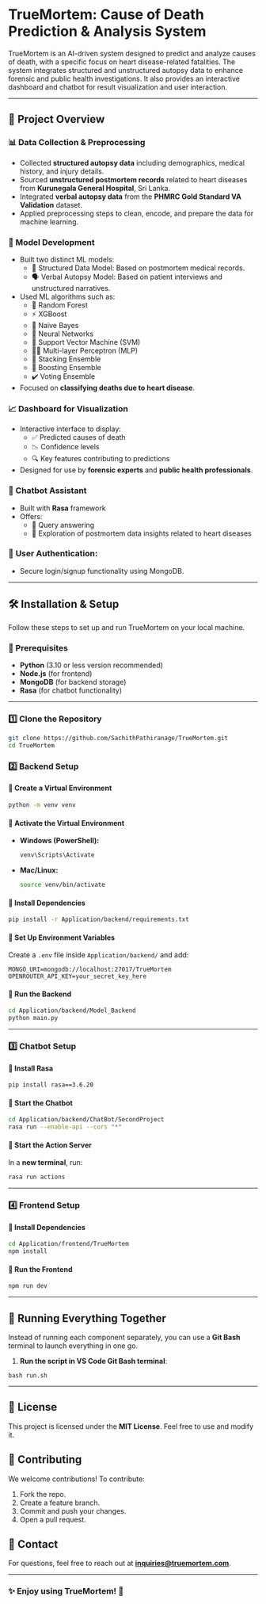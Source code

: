 # **TrueMortem: Cause of Death Prediction & Analysis System**  

TrueMortem is an AI-driven system designed to predict and analyze causes of death, with a specific focus on heart disease-related fatalities. The system integrates structured and unstructured autopsy data to enhance forensic and public health investigations. It also provides an interactive dashboard and chatbot for result visualization and user interaction.

---

## 🧠 Project Overview

### 📊 Data Collection & Preprocessing
- Collected **structured autopsy data** including demographics, medical history, and injury details.
- Sourced **unstructured postmortem records** related to heart diseases from **Kurunegala General Hospital**, Sri Lanka.
- Integrated **verbal autopsy data** from the **PHMRC Gold Standard VA Validation** dataset.
- Applied preprocessing steps to clean, encode, and prepare the data for machine learning.

### 🤖 Model Development
- Built two distinct ML models:
  - 🧬 Structured Data Model: Based on postmortem medical records.
  - 🗣️ Verbal Autopsy Model: Based on patient interviews and unstructured narratives.
- Used ML algorithms such as:
  - 🌲 Random Forest
  - ⚡ XGBoost
  - 🧮 Naive Bayes
  - 🧠 Neural Networks
  - 🧳 Support Vector Machine (SVM)
  - 🏋️‍♂️ Multi-layer Perceptron (MLP)
  - 🔀 Stacking Ensemble
  - 🔼 Boosting Ensemble
  - ✔️ Voting Ensemble
- Focused on **classifying deaths due to heart disease**.

### 📈 Dashboard for Visualization
- Interactive interface to display:
  - ✅ Predicted causes of death
  - 📉 Confidence levels
  - 🔍 Key features contributing to predictions
- Designed for use by **forensic experts** and **public health professionals**.

### 💬 Chatbot Assistant
- Built with **Rasa** framework
- Offers:
  - 🤔 Query answering
  - 🧪 Exploration of postmortem data insights related to heart diseases

### 🔐 **User Authentication**: 
- Secure login/signup functionality using MongoDB.

---

## **🛠️ Installation & Setup**
Follow these steps to set up and run TrueMortem on your local machine.

### **📌 Prerequisites**
- **Python** (3.10 or less version recommended)
- **Node.js** (for frontend)
- **MongoDB** (for backend storage)
- **Rasa** (for chatbot functionality)

---

### **1️⃣ Clone the Repository**
```bash
git clone https://github.com/SachithPathiranage/TrueMortem.git
cd TrueMortem
```

### **2️⃣ Backend Setup**
#### **🔹 Create a Virtual Environment**
```bash
python -m venv venv
```
#### **🔹 Activate the Virtual Environment**
- **Windows (PowerShell):**
  ```powershell
  venv\Scripts\Activate
  ```
- **Mac/Linux:**
  ```bash
  source venv/bin/activate
  ```

#### **🔹 Install Dependencies**
```bash
pip install -r Application/backend/requirements.txt
```

#### **🔹 Set Up Environment Variables**
Create a `.env` file inside `Application/backend/` and add:
```
MONGO_URI=mongodb://localhost:27017/TrueMortem
OPENROUTER_API_KEY=your_secret_key_here
```

#### **🔹 Run the Backend**
```bash
cd Application/backend/Model_Backend
python main.py
```

---

### **3️⃣ Chatbot Setup**
#### **🔹 Install Rasa**
```bash
pip install rasa==3.6.20
```
#### **🔹 Start the Chatbot**
```bash
cd Application/backend/ChatBot/SecondProject
rasa run --enable-api --cors "*"
```
#### **🔹 Start the Action Server**
In a **new terminal**, run:
```bash
rasa run actions
```

---

### **4️⃣ Frontend Setup**
#### **🔹 Install Dependencies**
```bash
cd Application/frontend/TrueMortem
npm install
```
#### **🔹 Run the Frontend**
```bash
npm run dev
```

---

## **🎯 Running Everything Together**
Instead of running each component separately, you can use a **Git Bash** terminal to launch everything in one go.


1. **Run the script in VS Code Git Bash terminal**:
```gitbash
bash run.sh
```

---

## **📜 License**
This project is licensed under the **MIT License**. Feel free to use and modify it.

## **🤝 Contributing**
We welcome contributions! To contribute:
1. Fork the repo.
2. Create a feature branch.
3. Commit and push your changes.
4. Open a pull request.

## **📧 Contact**
For questions, feel free to reach out at **inquiries@truemortem.com**.

---

### **✨ Enjoy using TrueMortem! 🚀**

